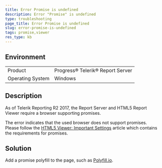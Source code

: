 ```yaml
---
title: Error Promise is undefined
description: Error "Promise" is undefined
type: troubleshooting
page_title: Error Promise is undefined
slug: error-promise-is-undefined
tags: promise,viewer
res_type: kb
---
```


## Environment

<table>
 <tr>
  <td>Product</td>
  <td>Progress® Telerik® Report Server</td>
 </tr>
 <tr>
  <td>Operating System</td>
  <td>Windows</td>
 </tr>
</table>


## Description

As of Telerik Reporting R2 2017, the Report Server and HTML5 Report Viewer require a browser supporting promises.

The error indicates that the used browser does not support promises.
Please follow the [HTML5 Viewer: Important Settings](http://docs.telerik.com/reporting/html5-report-viewer-system-requirements#important-settings) article which contains the requirements for promises.

## Solution

Add a promise polyfill to the page, such as [Polyfill.io](https://polyfill.io/v2/docs/).
